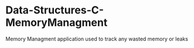 # Data-Structures-C-MemoryManagment

Memory Managment application used to track any wasted memory or leaks 
